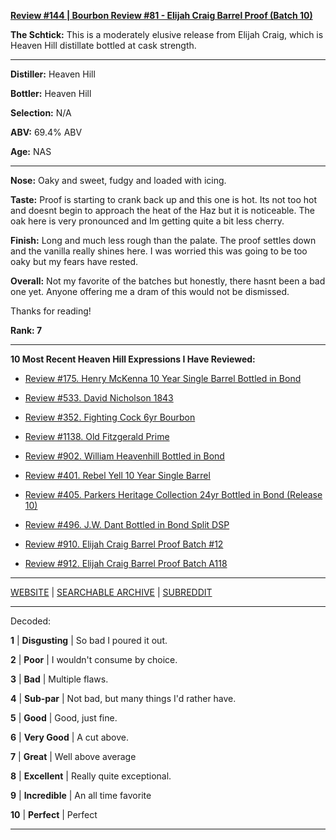 
[**Review #144 | Bourbon Review #81 - Elijah Craig Barrel Proof (Batch 10)**]( https://t8ke.review/review-144-elijah-craig-barrel-proof-batch-10/)

**The Schtick:** This is a moderately elusive release from Elijah Craig, which is Heaven Hill distillate bottled at cask strength. 

-----

**Distiller:** Heaven Hill

**Bottler:** Heaven Hill

**Selection:** N/A

**ABV:** 69.4% ABV

**Age:** NAS 

-----

**Nose:**  Oaky and sweet, fudgy and loaded with icing.  

**Taste:** Proof is starting to crank back up and this one is hot. Its not too hot and doesnt begin to approach the heat of the Haz but it is noticeable. The oak here is very pronounced and Im getting quite a bit less cherry. 

**Finish:** Long and much less rough than the palate. The proof settles down and the vanilla really shines here. I was worried this was going to be too oaky but my fears have rested. 

**Overall:** Not my favorite of the batches but honestly, there hasnt been a bad one yet. Anyone offering me a dram of this would not be dismissed. 

Thanks for reading!

**Rank: 7**

----- 

**10 Most Recent Heaven Hill Expressions I Have Reviewed:** 

- [Review #175. Henry McKenna 10 Year Single Barrel Bottled in Bond]( https://t8ke.review/review-175-henry-mckenna-10yr-bottled-in-bond-re-review/) 

- [Review #533. David Nicholson 1843]( https://t8ke.review/review-533-david-nicholson-1843/) 

- [Review #352. Fighting Cock 6yr Bourbon]( https://t8ke.review/review-352-fighting-cock-6yr/) 

- [Review #1138. Old Fitzgerald Prime]( https://t8ke.review/review-1138-old-fitzgerald-prime/) 

- [Review #902. William Heavenhill Bottled in Bond]( https://t8ke.review/review-902-william-heavenhill-bottled-in-bond/) 

- [Review #401. Rebel Yell 10 Year Single Barrel]( https://t8ke.review/review-401-rebel-yell-single-barrel-10yr/) 

- [Review #405. Parkers Heritage Collection 24yr Bottled in Bond (Release 10)]( https://t8ke.review/review-405-parkers-heritage-collection-10-24yr-bottled-in-bond/) 

- [Review #496. J.W. Dant Bottled in Bond Split DSP]( https://t8ke.review/review-496-jw-dant-split-dsp-131/) 

- [Review #910. Elijah Craig Barrel Proof Batch #12]( https://t8ke.review/review-910-elijah-craig-barrel-proof-batch-12/) 

- [Review #912. Elijah Craig Barrel Proof Batch A118]( https://t8ke.review/review-912-elijah-craig-barrel-proof-batch-a118/) 

-----

[WEBSITE](https://t8ke.review) | [SEARCHABLE ARCHIVE](https://t8ke.review/review-archive/) | [SUBREDDIT](https://reddit.com/r/t8kereviews)

-----

Decoded:

**1** | **Disgusting** | So bad I poured it out.

**2** | **Poor** | I wouldn't consume by choice.

**3** | **Bad** | Multiple flaws.

**4** | **Sub-par** | Not bad, but many things I'd rather have.

**5** | **Good** | Good, just fine.

**6** | **Very Good** | A cut above.

**7** | **Great** | Well above average

**8** | **Excellent** | Really quite exceptional.

**9** | **Incredible** | An all time favorite

**10** | **Perfect** | Perfect

----

